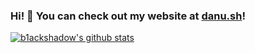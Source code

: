 
<!--
**b1ackshadow/b1ackshadow** is a ✨ _special_ ✨ repository because its `README.md` (this file) appears on your GitHub profile.

Here are some ideas to get you started:

- 🔭 I’m currently working on ...
- 🌱 I’m currently learning ...
- 👯 I’m looking to collaborate on ...
- 🤔 I’m looking for help with ...
- 💬 Ask me about ...
- 📫 How to reach me: ...
- 😄 Pronouns: ...
- ⚡ Fun fact: ...
-->

### Hi! 👋 You can check out my website at [danu.sh](https://danu.sh)!

[![b1ackshadow's github stats](https://github-readme-stats.vercel.app/api?username=b1ackshadow&count_private=true&show_icons=true)](https://github.com/anuraghazra/github-readme-stats)

